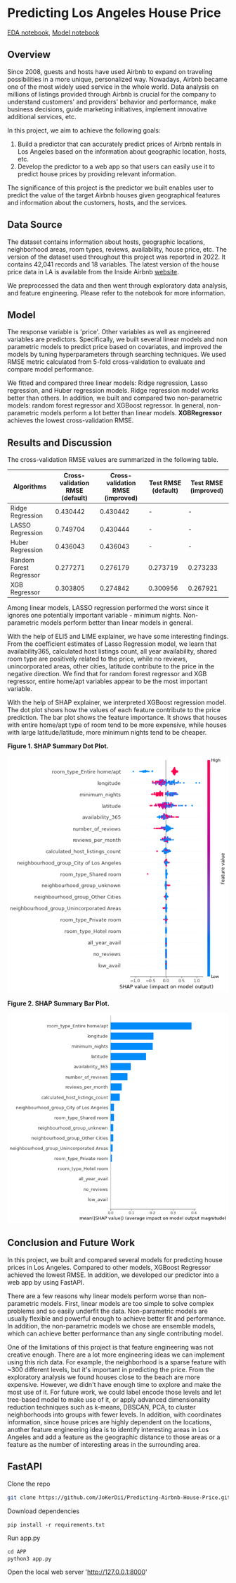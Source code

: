 # Predicting Los Angeles House Price

[EDA notebook](https://nbviewer.org/github/JoKerDii/Predicting-Airbnb-House-Price/blob/main/main-notebook/Airbnb_losangeles_eda.ipynb), [Model notebook](https://nbviewer.org/github/JoKerDii/Predicting-Airbnb-House-Price/blob/main/main-notebook/Airbnb_losangeles_modeling.ipynb)

## Overview

Since 2008, guests and hosts have used Airbnb to expand on traveling possibilities in a more unique, personalized way. Nowadays, Airbnb became one of the most widely used service in the whole world. Data analysis on millions of listings provided through Airbnb is crucial for the company to understand customers' and providers' behavior and performance, make business decisions, guide marketing initiatives, implement innovative additional services, etc.

In this project, we aim to achieve the following goals:

1. Build a predictor that can accurately predict prices of Airbnb rentals in Los Angeles based on the information about geographic location, hosts, etc. 
2. Develop the predictor to a web app so that users can easily use it to predict house prices by providing relevant information.

The significance of this project is the predictor we built enables user to predict the value of the target Airbnb houses given geographical features and information about the customers, hosts, and the services.

## Data Source

The dataset contains information about hosts, geographic locations, neighborhood areas, room types, reviews, availability, house price, etc. The version of the dataset used throughout this project was reported in 2022. It contains 42,041 records and 18 variables. The latest version of the house price data in LA is available from the Inside Airbnb [website](http://insideairbnb.com/los-angeles/). 

We preprocessed the data and then went through exploratory data analysis, and feature engineering. Please refer to the notebook for more information.

## Model

The response variable is 'price'. Other variables as well as engineered variables are predictors. Specifically, we built several linear models and non parametric models to predict price based on covariates, and improved the models by tuning hyperparameters through searching techniques. We used RMSE metric calculated from 5-fold cross-validation to evaluate and compare model performance.

We fitted and compared three linear models: Ridge regression, Lasso regression, and Huber regression models. Ridge regression model works better than others. In addition, we built and compared two non-parametric models: random forest regressor and XGBoost regressor. In general, non-parametric models perform a lot better than linear models. **XGBRegressor** achieves the lowest cross-validation RMSE.

## Results and Discussion

The cross-validation RMSE values are summarized in the following table.

| Algorithms              | Cross-validation RMSE (default) | Cross-validation RMSE (improved) | Test RMSE (default) | Test RMSE (improved) |
| ----------------------- | ------------------------------- | -------------------------------- | ------------------- | -------------------- |
| Ridge Regression        | 0.430442                        | 0.430442                         | -                   | -                    |
| LASSO Regression        | 0.749704                        | 0.430444                         | -                   | -                    |
| Huber Regression        | 0.436043                        | 0.436043                         | -                   | -                    |
| Random Forest Regressor | 0.277271                        | 0.276179                         | 0.273719            | 0.273233             |
| XGB Regressor           | 0.303805                        | 0.274842                         | 0.300956            | 0.267921             |

Among linear models, LASSO regression performed the worst since it ignores one potentially important variable - minimum nights. Non-parametric models perform better than linear models in general. 

With the help of ELI5 and LIME explainer, we have some interesting findings. From the coefficient estimates of Lasso Regression model, we learn that availability365, calculated host listings count, all year availability, shared room type are positively related to the price, while no reviews, unincorporated areas, other cities, latitude contribute to the price in the negative direction. We find that for random forest regressor and XGB regressor, entire home/apt variables appear to be the most important variable.

With the help of SHAP explainer, we interpreted XGBoost regression model. The dot plot shows how the values of each feature contribute to the price prediction. The bar plot shows the feature importance. It shows that houses with entire home/apt type of room tend to be more expensive, while houses with large latitude/latitude, more minimum nights tend to be cheaper. 

**Figure 1. SHAP Summary Dot Plot.** 

![xgb_SHAP_summary](./xgb_SHAP_summary.png)

**Figure 2. SHAP Summary Bar Plot.**

![xgb_SHAP_summary_bar](./xgb_SHAP_summary_bar.png)

## Conclusion and Future Work

In this project, we built and compared several models for predicting house prices in Los Angeles. Compared to other models, XGBoost Regressor achieved the lowest RMSE. In addition, we developed our predictor into a web app by using FastAPI. 

There are a few reasons why linear models perform worse than non-parametric models. First, linear models are too simple to solve complex problems and so easily underfit the data. Non-parametric models are usually flexible and powerful enough to achieve better fit and performance. In addition, the non-parametric models we chose are ensemble models, which can achieve better performance than any single contributing model.

One of the limitations of this project is that feature engineering was not creative enough. There are a lot more engineering ideas we can implement using this rich data. For example, the neighborhood is a sparse feature with ~300 different levels, but it's important in predicting the price. From the exploratory analysis we found houses close to the beach are more expensive. However, we didn't have enough time to explore and make the most use of it. For future work, we could label encode those levels and let tree-based model to make use of it, or apply advanced dimensionality reduction techniques such as k-means, DBSCAN, PCA, to cluster neighborhoods into groups with fewer levels. In addition, with coordinates information, since house prices are highly dependent on the locations, another feature engineering idea is to identify interesting areas in Los Angeles and add a feature as the geographic distance to those areas or a feature as the number of interesting areas in the surrounding area.

## FastAPI

Clone the repo

```bash
git clone https://github.com/JoKerDii/Predicting-Airbnb-House-Price.git
```

Download dependencies

```
pip install -r requirements.txt
```

Run app.py

```
cd APP
python3 app.py
```

Open the local web server 'http://127.0.0.1:8000'